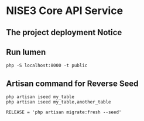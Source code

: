 # NISE3 Core API Service

## The project deployment Notice

## Run lumen
```shell
php -S localhost:8000 -t public
```
## Artisan command for Reverse Seed
```shell
php artisan iseed my_table
php artisan iseed my_table,another_table
```
```shell
RELEASE = 'php artisan migrate:fresh --seed'
```
